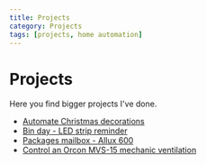 ```yaml
---
title: Projects
category: Projects
tags: [projects, home automation]
---
```

# Projects

Here you find bigger projects I've done.

* [Automate Christmas decorations](automate_christmas_decorations)
* [Bin day - LED strip reminder](bin_day_led_strip_reminder)
* [Packages mailbox - Allux 600](packages-mailbox-allux-600)
* [Control an Orcon MVS-15 mechanic ventilation](../esphome/orcon_mechanic_ventilation)
